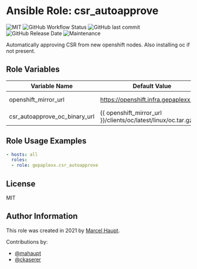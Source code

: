 # Ansible Role: csr_autoapprove

![MIT](https://img.shields.io/badge/license-MIT-brightgreen.svg?style=flat-square)
![GitHub Workflow Status](https://img.shields.io/github/workflow/status/gepaplexx/ansible-role-csr-autoapprovee/Main?style=flat-square)
![GitHub last commit](https://img.shields.io/github/last-commit/gepaplexx/ansible-role-csr-autoapprove?style=flat-square)
![GitHub Release Date](https://img.shields.io/github/release-date/gepaplexx/ansible-role-csr-autoapprove?style=flat-square)
![Maintenance](https://img.shields.io/maintenance/yes/2022?style=flat-square)

Automatically approving CSR from new openshift nodes. Also installing oc if not present.

## Role Variables

Variable Name | Default Value | Description
------------ | ------------- | -------------
openshift_mirror_url | https://openshift.infra.gepaplexx.com | Openshift Mirror URL
csr_autoapprove_oc_binary_url | {{ openshift_mirror_url }}/clients/oc/latest/linux/oc.tar.gz | URL to OC archive

## Role Usage Examples

```yaml
- hosts: all
  roles:
  - role: gepaplexx.csr_autoapprove
```

## License

MIT

## Author Information

This role was created in 2021 by [Marcel Haupt](https://ehaupt.de/).

Contributions by:

- [@mahaupt](https://github.com/mahaupt)
- [@ckaserer](https://github.com/ckaserer)
